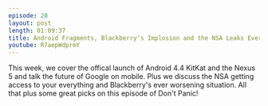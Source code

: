 ```yaml
---
episode: 20
layout: post
length: 01:09:37
title: Android Fragments, Blackberry's Implosion and the NSA Leaks Everywhere
youtube: R7aepWdprmY
---
```


This week, we cover the offical launch of Android 4.4 KitKat and the Nexus 5 and talk the future of Google on mobile. Plus we discuss the NSA getting access to your everything and Blackberry's ever worsening situation. All that plus some great picks on this episode of Don't Panic!
